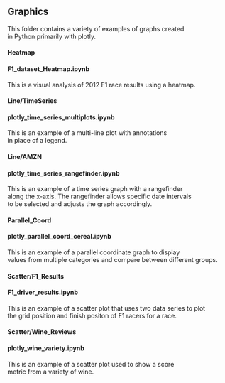 ## Graphics  
This folder contains a variety of examples of graphs created  
in Python primarily with plotly. 

#### Heatmap  
#### F1_dataset_Heatmap.ipynb
This is a visual analysis of 2012 F1 race results using a heatmap.  

#### Line/TimeSeries 
#### plotly_time_series_multiplots.ipynb  
This is an example of a multi-line plot with annotations  
in place of a legend.   

#### Line/AMZN  
#### plotly_time_series_rangefinder.ipynb  
This is an example of a time series graph with a rangefinder  
along the x-axis. The rangefinder allows specific date intervals  
to be selected and adjusts the graph accordingly.  

#### Parallel_Coord  
#### plotly_parallel_coord_cereal.ipynb  
This is an example of a parallel coordinate graph to display  
values from multiple categories and compare between different groups.  

#### Scatter/F1_Results  
#### F1_driver_results.ipynb  
This is an example of a scatter plot that uses two data series to plot  
the grid position and finish positon of F1 racers for a race.  


#### Scatter/Wine_Reviews
#### plotly_wine_variety.ipynb  
This is an example of a scatter plot used to show a score  
metric from a variety of wine. 


